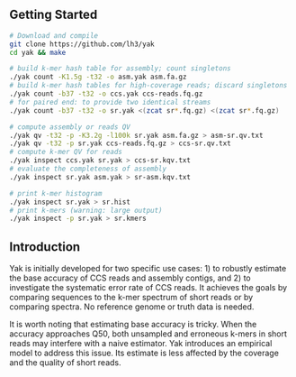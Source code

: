 ## Getting Started

```sh
# Download and compile
git clone https://github.com/lh3/yak
cd yak && make

# build k-mer hash table for assembly; count singletons
./yak count -K1.5g -t32 -o asm.yak asm.fa.gz
# build k-mer hash tables for high-coverage reads; discard singletons
./yak count -b37 -t32 -o ccs.yak ccs-reads.fq.gz
# for paired end: to provide two identical streams
./yak count -b37 -t32 -o sr.yak <(zcat sr*.fq.gz) <(zcat sr*.fq.gz)

# compute assembly or reads QV
./yak qv -t32 -p -K3.2g -l100k sr.yak asm.fa.gz > asm-sr.qv.txt
./yak qv -t32 -p sr.yak ccs-reads.fq.gz > ccs-sr.qv.txt
# compute k-mer QV for reads
./yak inspect ccs.yak sr.yak > ccs-sr.kqv.txt
# evaluate the completeness of assembly
./yak inspect sr.yak asm.yak > sr-asm.kqv.txt

# print k-mer histogram
./yak inspect sr.yak > sr.hist
# print k-mers (warning: large output)
./yak inspect -p sr.yak > sr.kmers
```

## Introduction

Yak is initially developed for two specific use cases: 1) to robustly estimate
the base accuracy of CCS reads and assembly contigs, and 2) to investigate the
systematic error rate of CCS reads. It achieves the goals by comparing
sequences to the k-mer spectrum of short reads or by comparing spectra. No
reference genome or truth data is needed.

It is worth noting that estimating base accuracy is tricky. When the accuracy
approaches Q50, both unsampled and erroneous k-mers in short reads may
interfere with a naive estimator. Yak introduces an empirical model to address
this issue. Its estimate is less affected by the coverage and the quality of
short reads.
